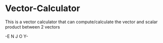 # Vector-Calculator
This is  a vector calculator that can compute/calculate the vector and scalar product between 2 vectors

-E N J O Y-
